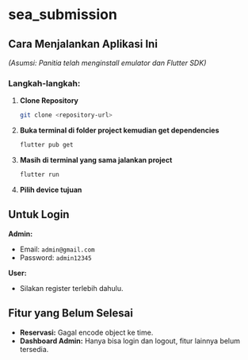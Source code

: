 # sea_submission

## Cara Menjalankan Aplikasi Ini 
*(Asumsi: Panitia telah menginstall emulator dan Flutter SDK)*
### Langkah-langkah:
1. **Clone Repository**
   ```bash
   git clone <repository-url>
2. **Buka terminal di folder project kemudian get dependencies**
   ```bash
   flutter pub get
3. **Masih di terminal yang sama jalankan project**
   ```bash
   flutter run
4. **Pilih device tujuan**
   
## Untuk Login

**Admin:**
- Email: `admin@gmail.com`
- Password: `admin12345`

**User:**
- Silakan register terlebih dahulu.

## Fitur yang Belum Selesai
- **Reservasi:** Gagal encode object ke time.
- **Dashboard Admin:** Hanya bisa login dan logout, fitur lainnya belum tersedia.
